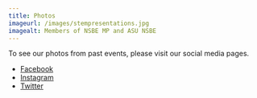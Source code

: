 ```yaml
---
title: Photos
imageurl: /images/stempresentations.jpg
imagealt: Members of NSBE MP and ASU NSBE
---
```


To see our photos from past events, please visit our social media pages.

* <a class="text-black" href="https://www.facebook.com/nsbemp" target="_blank">Facebook</a>
* <a class="text-black" href="https://www.instagram.com/nsbemp" target="_blank">Instagram</a>
* <a class="text-black" href="https://twitter.com/nsbemp" target="_blank">Twitter</a>
